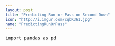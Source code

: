```yaml
---
layout: post
title: "Predicting Run or Pass on Second Down"
icon: "http://i.imgur.com/cqbK361.jpg"
name: "PredictingRunOrPass"
---
```

<script src="https://cdn.rawgit.com/google/code-prettify/master/loader/run_prettify.js"></script>
<pre class="prettyprint py-html">
import pandas as pd

</pre>
